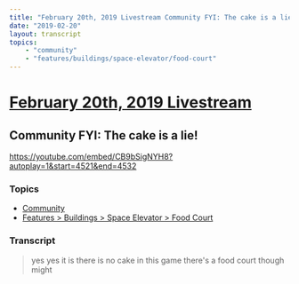 ```yaml
---
title: "February 20th, 2019 Livestream Community FYI: The cake is a lie!"
date: "2019-02-20"
layout: transcript
topics:
    - "community"
    - "features/buildings/space-elevator/food-court"
---
```

# [February 20th, 2019 Livestream](../2019-02-20.md)
## Community FYI: The cake is a lie!
https://youtube.com/embed/CB9bSigNYH8?autoplay=1&start=4521&end=4532

### Topics
* [Community](../topics/community.md)
* [Features > Buildings > Space Elevator > Food Court](../topics/features/buildings/space-elevator/food-court.md)

### Transcript

> yes yes it is there is no cake in this game there's a food court though might
